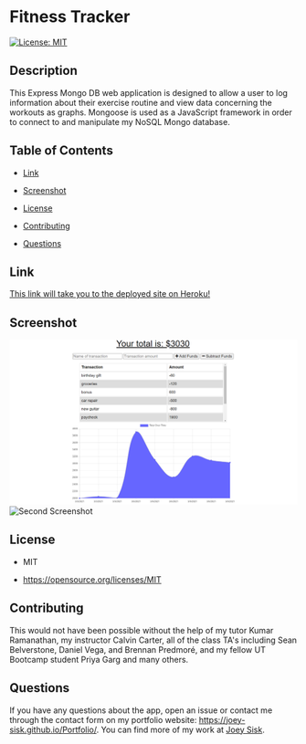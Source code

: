 # Fitness Tracker
[![License: MIT](https://img.shields.io/badge/License-MIT-yellow.svg)](https://opensource.org/licenses/MIT)

## Description

This Express Mongo DB web application is designed to allow a user to log information about their exercise routine and view data concerning the workouts as graphs. Mongoose is used as a JavaScript framework in order to connect to and manipulate my NoSQL Mongo database. 

## Table of Contents

* [Link](#Link)

* [Screenshot](#Screenshot)

* [License](#license)

* [Contributing](#contributing)

* [Questions](#questions)

## Link

[This link will take you to the deployed site on Heroku!](https://shielded-chamber-42696.herokuapp.com/)

## Screenshot

![First Screenshot](./images/screenshot1.png)
![Second Screenshot](./images/screenshot2.png)

## License

- MIT

- https://opensource.org/licenses/MIT
  
## Contributing

This would not have been possible without the help of my tutor Kumar Ramanathan, my instructor Calvin Carter, all of the class TA's including Sean Belverstone, Daniel Vega, and Brennan Predmoré, and my fellow UT Bootcamp student Priya Garg and many others.

## Questions

If you have any questions about the app, open an issue or contact me through the contact form on my portfolio website: https://joey-sisk.github.io/Portfolio/. You can find more of my work at [Joey Sisk](github.com/joey-sisk).
